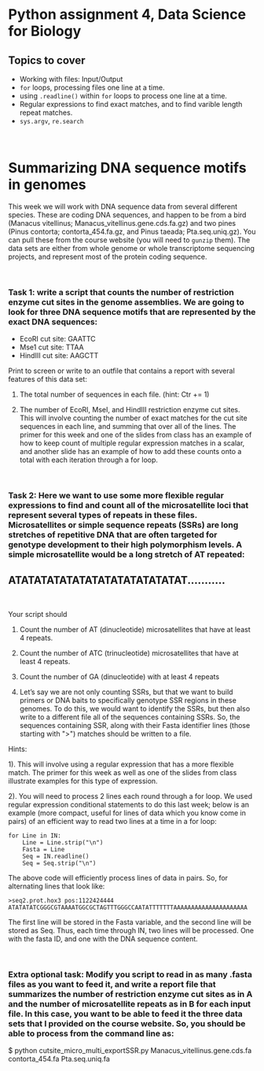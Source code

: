 # Python assignment 4, Data Science for Biology
## Topics to cover
- Working with files: Input/Output
- `for` loops, processing files one line at a time.
- using `.readline()` within `for` loops to process one line at a time.
- Regular expressions to find exact matches, and to find varible length repeat matches.
- `sys.argv`, `re.search`
<p>&nbsp;</p>

# Summarizing DNA sequence motifs in genomes
This week we will work with DNA sequence data from several different species. These are coding DNA sequences, and happen to be from a bird (Manacus vitellinus; Manacus_vitellinus.gene.cds.fa.gz) and two pines (Pinus contorta; contorta_454.fa.gz, and Pinus taeada; Pta.seq.uniq.gz). You can pull these from the course website (you will need to `gunzip` them). The data sets are either from whole genome or whole transcriptome sequencing projects, and represent most of the protein coding sequence.
<p>&nbsp;</p>

### **Task 1**: write a script that counts the number of restriction enzyme cut sites in the genome assemblies. We are going to look for three DNA sequence motifs that are represented by the exact DNA sequences:

- EcoRI cut site: GAATTC
- Mse1 cut site: TTAA
- HindIII cut site: AAGCTT

Print to screen or write to an outfile that contains a report with several features of this data set:

1. The total number of sequences in each file. (hint: Ctr += 1)

2. The number of EcoRI, MseI, and HindIII restriction enzyme cut sites. This will involve counting the number of exact matches for the cut site sequences in each line, and summing that over all of the lines. The primer for this week and one of the slides from class has an example of how to keep count of multiple regular expression matches in a scalar, and another slide has an example of how to add these counts onto a total with each iteration through a for loop.
<p>&nbsp;</p>

### **Task 2**: Here we want to use some more flexible regular expressions to find and count all of the microsatellite loci that represent several types of repeats in these files. Microsatellites or simple sequence repeats (SSRs) are long stretches of repetitive DNA that are often targeted for genotype development to their high polymorphism levels. A simple microsatellite would be a long stretch of AT repeated: 
## ATATATATATATATATATATATATATAT...........
<p>&nbsp;</p>

Your script should 

1. Count the number of AT (dinucleotide) microsatellites that have at least 4 repeats.
2. Count the number of ATC (trinucleotide) microsatellites that have at least 4 repeats.
3. Count the number of GA (dinucleotide) with at least 4 repeats

4. Let’s say we are not only counting SSRs, but that we want to build primers or DNA baits to specifically genotype SSR regions in these genomes. To do this, we would want to identify the SSRs, but then also write to a different file all of the sequences containing SSRs. So, the sequences containing SSR, along with their Fasta identifier lines (those starting with ">") matches should be written to a file.


Hints: 

1). This will involve using a regular expression that has a more flexible match. The primer for this week as well as one of the slides from class illustrate examples for this type of expression.

2). You will need to process 2 lines each round through a for loop. We used regular expression conditional statements to do this last week; below is an example (more compact, useful for lines of data which you know come in pairs) of an efficient way to read two lines at a time in a for loop:

    for Line in IN:
	    Line = Line.strip("\n")
	    Fasta = Line
	    Seq = IN.readline()
	    Seq = Seq.strip("\n")

The above code will efficiently process lines of data in pairs. So, for alternating lines that look like:

	>seq2.prot.hox3 pos:1122424444
	ATATATATCGGGCGTAAAATGGCGCTAGTTTGGGCCAATATTTTTTTAAAAAAAAAAAAAAAAAAAAA

The first line will be stored in the Fasta variable, and the second line will be stored as Seq. Thus, each time through IN, two lines will be processed. One with the fasta ID, and one with the DNA sequence content.

<p>&nbsp;</p>

### **Extra optional task**: Modify you script to read in as many .fasta files as you want to feed it, and write a report file that summarizes the number of restriction enzyme cut sites as in A and the number of microsatellite repeats as in B for each input file. In this case, you want to be able to feed it the three data sets that I provided on the course website. So, you should be able to process from the command line as:

$ python cutsite_micro_multi_exportSSR.py Manacus_vitellinus.gene.cds.fa contorta_454.fa Pta.seq.uniq.fa

